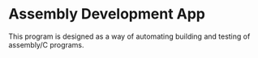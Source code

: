 # Assembly Development App

This program is designed as a way of automating building and testing of assembly/C programs.